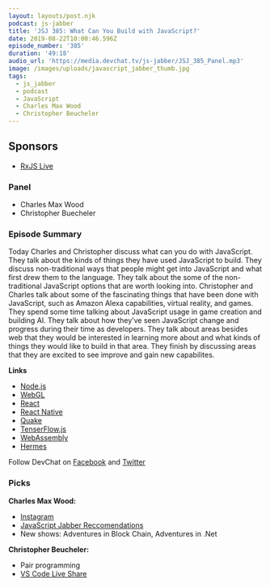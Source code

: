 ```yaml
---
layout: layouts/post.njk
podcast: js-jabber
title: 'JSJ 385: What Can You Build with JavaScript?'
date: 2019-08-22T10:00:46.596Z
episode_number: '385'
duration: '49:18'
audio_url: 'https://media.devchat.tv/js-jabber/JSJ_385_Panel.mp3'
image: /images/uploads/javascript_jabber_thumb.jpg
tags:
  - js_jabber
  - podcast
  - JavaScript
  - Charles Max Wood
  - Christopher Beucheler
---
```

## **Sponsors**

* [RxJS Live](https://www.rxjs.live/)

### **Panel**

* Charles Max Wood
* Christopher Buecheler

### **Episode Summary**

Today Charles and Christopher discuss what can you do with JavaScript. They talk about the kinds of things they have used JavaScript to build. They discuss non-traditional ways that people might get into JavaScript and what first drew them to the language. They talk about the some of the non-traditional JavaScript options that are worth looking into. Christopher and Charles talk about some of the fascinating things that have been done with JavaScript, such as Amazon Alexa capabilities, virtual reality, and games. They spend some time talking about JavaScript usage in game creation and building AI. They talk about how they’ve seen JavaScript change and progress during their time as developers. They talk about areas besides web that they would be interested in learning more about and what kinds of things they would like to build in that area. They finish by discussing areas that they are excited to see improve and gain new capabilites. 

**Links**

* [Node.js](https://nodejs.org/)
* [WebGL](https://developer.mozilla.org/en-US/docs/Web/API/WebGL_API)
* [React](https://reactjs.org/)
* [React Native](https://facebook.github.io/react-native/)
* [Quake](https://store.steampowered.com/app/2310/QUAKE/)
* [TenserFlow.js](https://www.tensorflow.org/js)
* [WebAssembly](https://webassembly.org/)
* [Hermes](https://github.com/hermes-io) 

Follow DevChat on [Facebook](https://www.facebook.com/DevChattv/?__tn__=%2Cd%2CP-R&eid=ARDBDrBnK71PDmx_8gE_IeIEo5SnM7cyzylVBjAwfaOo1ck_6q3GXuRBfaUQZaWVvFGyEVjrhDwnS_tV) and [Twitter](https://twitter.com/devchattv?lang=en)

### **Picks**

**Charles Max Wood:**

* [Instagram](https://www.instagram.com/?hl=en)
* [JavaScript Jabber Reccomendations](https://trello.com/b/KayprWDz/javascript-jabber-recommendations)
* New shows: Adventures in Block Chain, Adventures in .Net

**Christopher Beucheler:**

* Pair programming
* [VS Code Live Share](https://marketplace.visualstudio.com/items?itemName=MS-vsliveshare.vsliveshare)

<!-- Docs to Markdown version 1.0β17 -->
